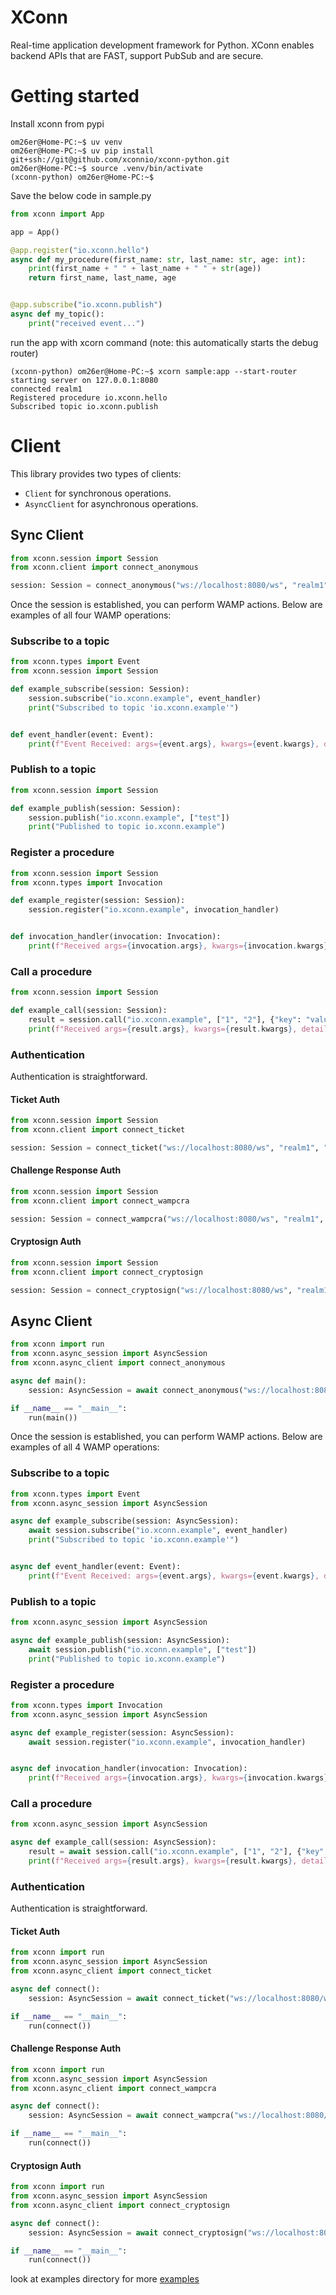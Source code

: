 # XConn
Real-time application development framework for Python. XConn enables backend APIs that are FAST, support PubSub and
are secure.

# Getting started
Install xconn from pypi
```shell
om26er@Home-PC:~$ uv venv
om26er@Home-PC:~$ uv pip install git+ssh://git@github.com/xconnio/xconn-python.git
om26er@Home-PC:~$ source .venv/bin/activate
(xconn-python) om26er@Home-PC:~$
```

Save the below code in sample.py
```python
from xconn import App

app = App()

@app.register("io.xconn.hello")
async def my_procedure(first_name: str, last_name: str, age: int):
    print(first_name + " " + last_name + " " + str(age))
    return first_name, last_name, age


@app.subscribe("io.xconn.publish")
async def my_topic():
    print("received event...")
```
run the app with xcorn command (note: this automatically starts the debug router)
```shell
(xconn-python) om26er@Home-PC:~$ xcorn sample:app --start-router
starting server on 127.0.0.1:8080
connected realm1
Registered procedure io.xconn.hello
Subscribed topic io.xconn.publish
```

# Client
This library provides two types of clients:
* `Client` for synchronous operations.
* `AsyncClient` for asynchronous operations.

## Sync Client
```python
from xconn.session import Session
from xconn.client import connect_anonymous

session: Session = connect_anonymous("ws://localhost:8080/ws", "realm1")
```
Once the session is established, you can perform WAMP actions. Below are examples of all four WAMP
operations:

### Subscribe to a topic
```python
from xconn.types import Event
from xconn.session import Session

def example_subscribe(session: Session):
    session.subscribe("io.xconn.example", event_handler)
    print("Subscribed to topic 'io.xconn.example'")


def event_handler(event: Event):
    print(f"Event Received: args={event.args}, kwargs={event.kwargs}, details={event.details}")
```

### Publish to a topic
```python
from xconn.session import Session

def example_publish(session: Session):
    session.publish("io.xconn.example", ["test"])
    print("Published to topic io.xconn.example")
```

### Register a procedure
```python
from xconn.session import Session
from xconn.types import Invocation

def example_register(session: Session):
    session.register("io.xconn.example", invocation_handler)


def invocation_handler(invocation: Invocation):
    print(f"Received args={invocation.args}, kwargs={invocation.kwargs}, details={invocation.details}")
```

### Call a procedure
```python
from xconn.session import Session

def example_call(session: Session):
    result = session.call("io.xconn.example", ["1", "2"], {"key": "value"})
    print(f"Received args={result.args}, kwargs={result.kwargs}, details={result.details}")
```

### Authentication
Authentication is straightforward.

#### Ticket Auth
```python
from xconn.session import Session
from xconn.client import connect_ticket

session: Session = connect_ticket("ws://localhost:8080/ws", "realm1", "authid", "ticket")
```

#### Challenge Response Auth
```python
from xconn.session import Session
from xconn.client import connect_wampcra

session: Session = connect_wampcra("ws://localhost:8080/ws", "realm1", "authid", "secret")
```

#### Cryptosign Auth
```python
from xconn.session import Session
from xconn.client import connect_cryptosign

session: Session = connect_cryptosign("ws://localhost:8080/ws", "realm1", "authid", "d850fff4ff199875c01d3e652e7205309dba2f053ae813c3d277609150adff13")
```

## Async Client
```python
from xconn import run
from xconn.async_session import AsyncSession
from xconn.async_client import connect_anonymous

async def main():
    session: AsyncSession = await connect_anonymous("ws://localhost:8080/ws", "realm1")

if __name__ == "__main__":
    run(main())
```
Once the session is established, you can perform WAMP actions. Below are examples of all 4 WAMP
operations:

### Subscribe to a topic
```python
from xconn.types import Event
from xconn.async_session import AsyncSession

async def example_subscribe(session: AsyncSession):
    await session.subscribe("io.xconn.example", event_handler)
    print("Subscribed to topic 'io.xconn.example'")


async def event_handler(event: Event):
    print(f"Event Received: args={event.args}, kwargs={event.kwargs}, details={event.details}")
```

### Publish to a topic
```python
from xconn.async_session import AsyncSession

async def example_publish(session: AsyncSession):
    await session.publish("io.xconn.example", ["test"])
    print("Published to topic io.xconn.example")
```

### Register a procedure
```python
from xconn.types import Invocation
from xconn.async_session import AsyncSession

async def example_register(session: AsyncSession):
    await session.register("io.xconn.example", invocation_handler)


async def invocation_handler(invocation: Invocation):
    print(f"Received args={invocation.args}, kwargs={invocation.kwargs}, details={invocation.details}")
```

### Call a procedure
```python
from xconn.async_session import AsyncSession

async def example_call(session: AsyncSession):
    result = await session.call("io.xconn.example", ["1", "2"], {"key": "value"})
    print(f"Received args={result.args}, kwargs={result.kwargs}, details={result.details}")
```

### Authentication
Authentication is straightforward.

#### Ticket Auth
```python
from xconn import run
from xconn.async_session import AsyncSession
from xconn.async_client import connect_ticket

async def connect():
    session: AsyncSession = await connect_ticket("ws://localhost:8080/ws", "realm1", "authid", "ticket")

if __name__ == "__main__":
    run(connect())
```

#### Challenge Response Auth
```python
from xconn import run
from xconn.async_session import AsyncSession
from xconn.async_client import connect_wampcra

async def connect():
    session: AsyncSession = await connect_wampcra("ws://localhost:8080/ws", "realm1", "authid", "secret")

if __name__ == "__main__":
    run(connect())
```

#### Cryptosign Auth
```python
from xconn import run
from xconn.async_session import AsyncSession
from xconn.async_client import connect_cryptosign

async def connect():
    session: AsyncSession = await connect_cryptosign("ws://localhost:8080/ws", "realm1", "authid", "d850fff4ff199875c01d3e652e7205309dba2f053ae813c3d277609150adff13")

if __name__ == "__main__":
    run(connect())
```

look at examples directory for more [examples](examples)
